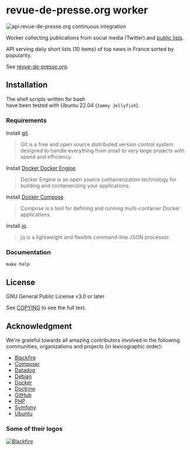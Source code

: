 # revue-de-presse.org worker

![api.revue-de-presse.org continuous integration](https://github.com/thierrymarianne/api.revue-de-presse.org/actions/workflows/continuous-integration.yml/badge.svg)

Worker collecting publications from social media (Twitter) and [public lists](https://help.twitter.com/en/using-twitter/twitter-lists).

API serving daily short lists (10 items) of top news in France sorted by popularity.

See [revue-de-presse.org](https://revue-de-presse.org).

## Installation

The shell scripts written for bash   
have been tested with Ubuntu 22.04 (`Jammy Jellyfish`).

### Requirements

Install [git](https://git-scm.com/downloads).
> Git is a free and open source distributed version control system designed 
> to handle everything from small to very large projects with speed and efficiency.

Install [Docker Docker Engine](https://docs.docker.com/engine/install/).
> Docker Engine is an open source containerization technology for building and containerizing your applications.

Install [Docker Compose](https://docs.docker.com/compose/install/).
> Compose is a tool for defining and running multi-container Docker applications.

Install [jq](https://stedolan.github.io/jq/download/).
> jq is a lightweight and flexible command-line JSON processor.

### Documentation

```
make help
```

## License

GNU General Public License v3.0 or later

See [COPYING](./COPYING) to see the full text.


## Acknowledgment

We're grateful towards all amazing contributors involved in the following  
communities, organizations and projects (in lexicographic order):

 - [Blackfire](https://blackfire.io)
 - [Composer](http://getcomposer.org/)
 - [Datadog](https://datadoghq.eu/)
 - [Debian](https://www.debian.org/)
 - [Docker](docker.com)
 - [Doctrine](https://www.doctrine-project.org/)
 - [GitHub](https://github.com/)
 - [PHP](https://www.php.net/)
 - [Symfony](https://symfony.com/)
 - [Ubuntu](https://ubuntu.com/)

### Some of their logos

[![Blackfire](../worker/doc/images/blackfire-io.png?raw=true)](https://blackfire.io)  


